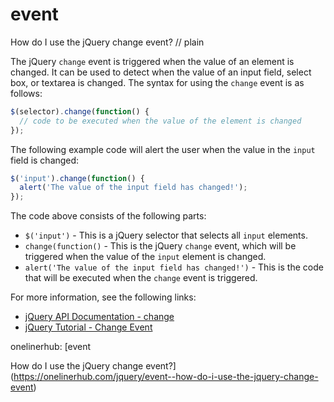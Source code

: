 # event

How do I use the jQuery change event?
// plain

The jQuery `change` event is triggered when the value of an element is changed. It can be used to detect when the value of an input field, select box, or textarea is changed. The syntax for using the `change` event is as follows:

```js
$(selector).change(function() {
  // code to be executed when the value of the element is changed
});
```

The following example code will alert the user when the value in the `input` field is changed:

```js
$('input').change(function() {
  alert('The value of the input field has changed!');
});
```

The code above consists of the following parts:

* `$('input')` - This is a jQuery selector that selects all `input` elements.
* `change(function()` - This is the jQuery `change` event, which will be triggered when the value of the `input` element is changed.
* `alert('The value of the input field has changed!')` - This is the code that will be executed when the `change` event is triggered.

For more information, see the following links:

* [jQuery API Documentation - change](https://api.jquery.com/change/)
* [jQuery Tutorial - Change Event](https://www.tutorialrepublic.com/jquery-tutorial/jquery-events-change.php)

onelinerhub: [event

How do I use the jQuery change event?](https://onelinerhub.com/jquery/event--how-do-i-use-the-jquery-change-event)